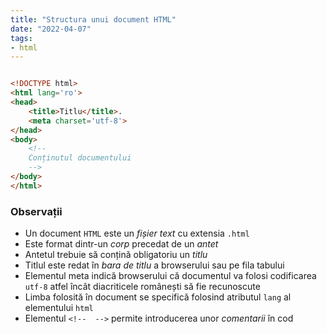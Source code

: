 ```yaml
---
title: "Structura unui document HTML"
date: "2022-04-07"
tags:
- html
---
```



```html

<!DOCTYPE html>
<html lang='ro'>
<head>
    <title>Titlu</title>.
    <meta charset='utf-8'>
</head>
<body>
    <!--
    Conținutul documentului
    -->
</body>
</html>
```

### Observații

- Un document `HTML` este un *fișier text* cu extensia `.html`
- Este format dintr-un *corp* precedat de un *antet*
- Antetul trebuie să conțină obligatoriu un *titlu*
- Titlul este redat în *bara de titlu* a browserului sau pe fila tabului
- Elementul meta indică browserului că documentul va folosi codificarea `utf-8` atfel
  încât diacriticele românești să fie recunoscute
- Limba folosită în document se specifică folosind atributul `lang` al elementului `html`
- Elementul `<!--  -->` permite introducerea unor *comentarii* în cod 


